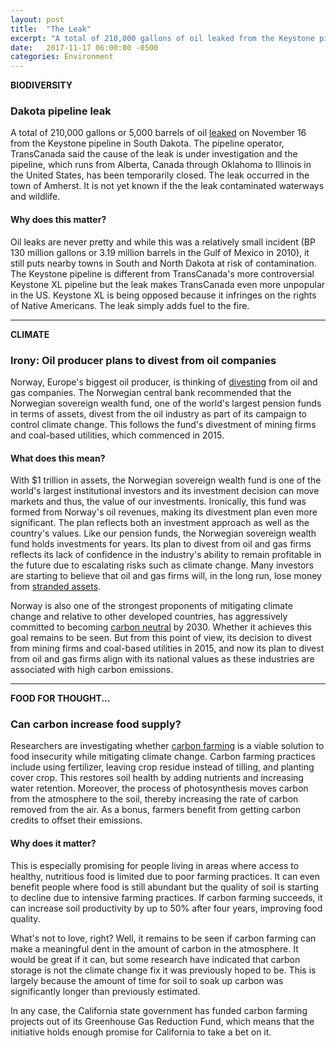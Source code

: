 ```yaml
---
layout: post
title:  "The Leak"
excerpt: "A total of 210,000 gallons of oil leaked from the Keystone pipeline in South Dakota. Norway plans to divest from oil companies. Researchers are investigating whether carbon farming is a viable solution to food insecurity."
date:   2017-11-17 06:00:00 -0500
categories: Environment
---
```


**BIODIVERSITY**

### Dakota pipeline leak

A total of 210,000 gallons or 5,000 barrels of oil [leaked](http://www.cnn.com/2017/11/16/us/keystone-pipeline-leak/index.html) on November 16 from the Keystone pipeline in South Dakota. The pipeline operator, TransCanada said the cause of the leak is under investigation and the pipeline, which runs from Alberta, Canada through Oklahoma to Illinois in the United States, has been temporarily closed. The leak occurred in the town of Amherst. It is not yet known if the the leak contaminated waterways and wildlife.

#### Why does this matter?

Oil leaks are never pretty and while this was a relatively small incident (BP 130 million gallons or 3.19 million barrels in the Gulf of Mexico in 2010), it still puts nearby towns in South and North Dakota at risk of contamination. The Keystone pipeline is different from TransCanada's more controversial Keystone XL pipeline but the leak makes TransCanada even more unpopular in the US. Keystone XL is being opposed because it infringes on the rights of Native Americans. The leak simply adds fuel to the fire.

* * *

**CLIMATE**

### Irony: Oil producer plans to divest from oil companies

Norway, Europe's biggest oil producer, is thinking of [divesting](https://www.nytimes.com/2017/11/16/business/energy-environment/norway-fund-oil.html?hpw&rref=business&action=click&pgtype=Homepage&module=well-region&region=bottom-well&WT.nav=bottom-well&_r=0) from oil and gas companies. The Norwegian central bank recommended that the Norwegian sovereign wealth fund, one of the world's largest pension funds in terms of assets, divest from the oil industry as part of its campaign to control climate change. This follows the fund's divestment of mining firms and coal-based utilities, which commenced in 2015.

#### What does this mean?

With $1 trillion in assets, the Norwegian sovereign wealth fund is one of the world's largest institutional investors and its investment decision can move markets and thus, the value of our investments. Ironically, this fund was formed from Norway's oil revenues, making its divestment plan even more significant. The plan reflects both an investment approach as well as the country's values. Like our pension funds, the Norwegian sovereign wealth fund holds investments for years. Its plan to divest from oil and gas firms reflects its lack of confidence in the industry's ability to remain profitable in the future due to escalating risks such as climate change. Many investors are starting to believe that oil and gas firms will, in the long run, lose money from [stranded assets](https://www.greenbiz.com/blog/2014/03/24/exxon-stranded-assets-and-new-math).

Norway is also one of the strongest proponents of mitigating climate change and relative to other developed countries, has aggressively committed to becoming [carbon neutral](https://www.theguardian.com/environment/2016/jun/15/norway-pledges-to-become-climate-neutral-by-2030) by 2030. Whether it achieves this goal remains to be seen. But from this point of view, its decision to divest from mining firms and coal-based utilities in 2015, and now its plan to divest from oil and gas firms align with its national values as these industries are associated with high carbon emissions.

* * *

**FOOD FOR THOUGHT...**

### Can carbon increase food supply?

Researchers are investigating whether [carbon farming](https://www.huffingtonpost.com/entry/taking-climate-friendly-farming-to-scale_us_5a065850e4b0ee8ec369418d?utm_hp_ref=sustainability) is a viable solution to food insecurity while mitigating climate change. Carbon farming practices include using fertilizer, leaving crop residue instead of tilling, and planting cover crop. This restores soil health by adding nutrients and increasing water retention. Moreover, the process of photosynthesis moves carbon from the atmosphere to the soil, thereby increasing the rate of carbon removed from the air. As a bonus, farmers benefit from getting carbon credits to offset their emissions.

#### Why does it matter?

This is especially promising for people living in areas where access to healthy, nutritious food is limited due to poor farming practices. It can even benefit people where food is still abundant but the quality of soil is starting to decline due to intensive farming practices. If carbon farming succeeds, it can increase soil productivity by up to 50% after four years, improving food quality.

What's not to love, right? Well, it remains to be seen if carbon farming can make a meaningful dent in the amount of carbon in the atmosphere. It would be great if it can, but some research have indicated that carbon storage is not the climate change fix it was previously hoped to be. This is largely because the amount of time for soil to soak up carbon was significantly longer than previously estimated.

In any case, the California state government has funded carbon farming projects out of its Greenhouse Gas Reduction Fund, which means that the initiative holds enough promise for California to take a bet on it.
